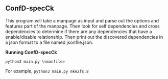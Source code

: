 ## ConfD-specCk ##

This program will take a manpage as input and parse out the options and features part of the manpage. Then look for self dependencies and cross dependencies to determine if there are any dependencies that have a enable/disable relationship. Then print out the discovered dependencies in a json format to a file named jsonfile.json.

**Running ConfD-specCk**

```python3 main.py \<manfile>```  

For example, ```python3 main.py mke2fs.8```

